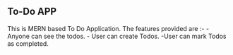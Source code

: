 ## To-Do APP
This is MERN based To Do Application.
The features provided are :-
    - Anyone can see the todos.
    - User can create Todos.
    -User can mark Todos as completed.